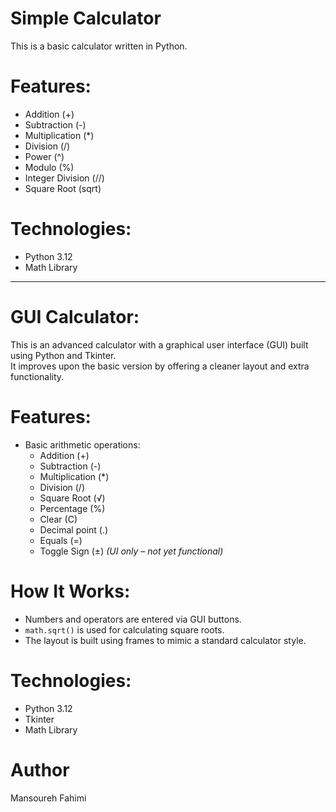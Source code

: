 # Simple Calculator
This is a basic calculator written in Python.

# Features:
- Addition (+)
- Subtraction (-)
- Multiplication (*)
- Division (/)
- Power (^)
- Modulo (%)
- Integer Division (//)
- Square Root (sqrt)

# Technologies:
- Python 3.12
- Math Library

----------------------------------------------------------------------------------------------------

# GUI Calculator:
This is an advanced calculator with a graphical user interface (GUI) built using Python and Tkinter.  
It improves upon the basic version by offering a cleaner layout and extra functionality.

# Features:
- Basic arithmetic operations:
  - Addition (+)
  - Subtraction (-)
  - Multiplication (*)
  - Division (/)
  - Square Root (√)
  - Percentage (%)
  - Clear (C)
  - Decimal point (.)
  - Equals (=)
  - Toggle Sign (±) *(UI only – not yet functional)*


# How It Works:
- Numbers and operators are entered via GUI buttons.
- `math.sqrt()` is used for calculating square roots.
- The layout is built using frames to mimic a standard calculator style.


# Technologies:
- Python 3.12
- Tkinter
- Math Library

# Author
Mansoureh Fahimi
